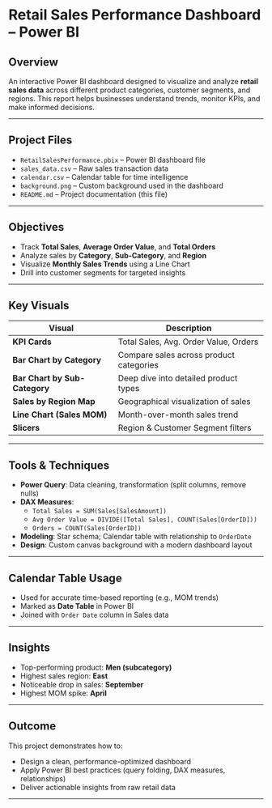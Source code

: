 # Retail Sales Performance Dashboard – Power BI

## Overview
An interactive Power BI dashboard designed to visualize and analyze **retail sales data** across different product categories, customer segments, and regions. This report helps businesses understand trends, monitor KPIs, and make informed decisions.

---

## Project Files

- `RetailSalesPerformance.pbix` – Power BI dashboard file  
- `sales_data.csv` – Raw sales transaction data  
- `calendar.csv` – Calendar table for time intelligence  
- `background.png` – Custom background used in the dashboard  
- `README.md` – Project documentation (this file)

---

## Objectives

- Track **Total Sales**, **Average Order Value**, and **Total Orders**
- Analyze sales by **Category**, **Sub-Category**, and **Region**
- Visualize **Monthly Sales Trends** using a Line Chart
- Drill into customer segments for targeted insights

---

## Key Visuals

| Visual                        | Description                                 |
|------------------------------|---------------------------------------------|
| **KPI Cards**                | Total Sales, Avg. Order Value, Orders       |
| **Bar Chart by Category**     | Compare sales across product categories     |
| **Bar Chart by Sub-Category** | Deep dive into detailed product types       |
| **Sales by Region Map**       | Geographical visualization of sales         |
| **Line Chart (Sales MOM)**    | Month-over-month sales trend                |
| **Slicers**                   | Region & Customer Segment filters           |

---

## Tools & Techniques

- **Power Query**: Data cleaning, transformation (split columns, remove nulls)
- **DAX Measures**:
  - `Total Sales = SUM(Sales[SalesAmount])`
  - `Avg Order Value = DIVIDE([Total Sales], COUNT(Sales[OrderID]))`
  - `Orders = COUNT(Sales[OrderID])`
- **Modeling**: Star schema; Calendar table with relationship to `OrderDate`
- **Design**: Custom canvas background with a modern dashboard layout

---

## Calendar Table Usage

- Used for accurate time-based reporting (e.g., MOM trends)
- Marked as **Date Table** in Power BI
- Joined with `Order Date` column in Sales data

---

## Insights

- Top-performing product: **Men (subcategory)**
- Highest sales region: **East**
- Noticeable drop in sales: **September**
- Highest MOM spike: **April**

---

## Outcome

This project demonstrates how to:
- Design a clean, performance-optimized dashboard
- Apply Power BI best practices (query folding, DAX measures, relationships)
- Deliver actionable insights from raw retail data

---
